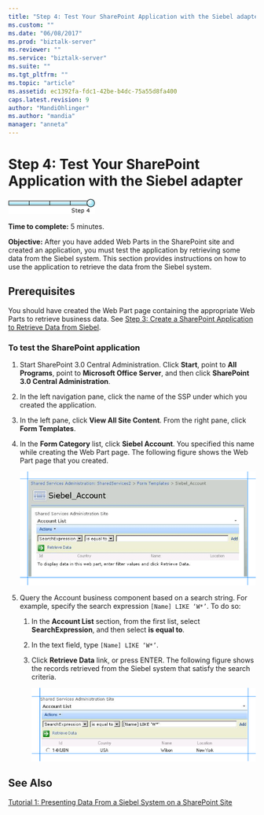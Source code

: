 ```yaml
---
title: "Step 4: Test Your SharePoint Application with the Siebel adapter | Microsoft Docs"
ms.custom: ""
ms.date: "06/08/2017"
ms.prod: "biztalk-server"
ms.reviewer: ""
ms.service: "biztalk-server"
ms.suite: ""
ms.tgt_pltfrm: ""
ms.topic: "article"
ms.assetid: ec1392fa-fdc1-42be-b4dc-75a55d8fa400
caps.latest.revision: 9
author: "MandiOhlinger"
ms.author: "mandia"
manager: "anneta"
---
```

# Step 4: Test Your SharePoint Application with the Siebel adapter
![Step 4 of 4](../../adapters-and-accelerators/adapter-oracle-ebs/media/step-4of4.gif "Step_4of4")  
  
 **Time to complete:** 5 minutes.  
  
 **Objective:** After you have added Web Parts in the SharePoint site and created an application, you must test the application by retrieving some data from the Siebel system. This section provides instructions on how to use the application to retrieve the data from the Siebel system.  
  
## Prerequisites  
 You should have created the Web Part page containing the appropriate Web Parts to retrieve business data. See [Step 3: Create a SharePoint Application to Retrieve Data from Siebel](../../adapters-and-accelerators/adapter-siebel/step-3-create-a-sharepoint-application-to-retrieve-data-from-siebel.md).  
  
### To test the SharePoint application  
  
1.  Start SharePoint 3.0 Central Administration. Click **Start**, point to **All Programs**, point to **Microsoft Office Server**, and then click **SharePoint 3.0 Central Administration**.  
  
2.  In the left navigation pane, click the name of the SSP under which you created the application.  
  
3.  In the left pane, click **View All Site Content**. From the right pane, click **Form Templates**.  
  
4.  In the **Form Category** list, click **Siebel Account**. You specified this name while creating the Web Part page. The following figure shows the Web Part page that you created.  
  
     ![Completed Web Part page](../../adapters-and-accelerators/adapter-siebel/media/a0bfe7af-0246-4f0b-aa0d-0ee084456003.gif "a0bfe7af-0246-4f0b-aa0d-0ee084456003")  
  
5.  Query the Account business component based on a search string. For example, specify the search expression `[Name] LIKE ‘W*’`. To do so:  
  
    1.  In the **Account List** section, from the first list, select **SearchExpression**, and then select **is equal to**.  
  
    2.  In the text field, type `[Name] LIKE ‘W*’`.  
  
    3.  Click **Retrieve Data** link, or press ENTER. The following figure shows the records retrieved from the Siebel system that satisfy the search criteria.  
  
         ![Search results from the Siebel system](../../adapters-and-accelerators/adapter-siebel/media/6c4721ac-c7bc-4626-9ee0-55cf322026cf.gif "6c4721ac-c7bc-4626-9ee0-55cf322026cf")  
  
## See Also  
 [Tutorial 1: Presenting Data From a Siebel System on a SharePoint Site](../../adapters-and-accelerators/adapter-siebel/tutorial-1-presenting-data-from-a-siebel-system-on-a-sharepoint-site.md)